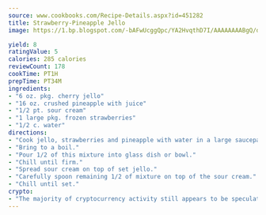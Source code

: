 ```yaml
---
source: www.cookbooks.com/Recipe-Details.aspx?id=451282
title: Strawberry-Pineapple Jello
image: https://1.bp.blogspot.com/-bAFwUcggQpc/YA2HvqthD7I/AAAAAAAABgQ/dGGityjUeSk5WIgvhJroHVt7XYoXF2qygCLcBGAsYHQ/s320/10.png

yield: 8
ratingValue: 5
calories: 285 calories
reviewCount: 178
cookTime: PT1H
prepTime: PT34M
ingredients:
- "6 oz. pkg. cherry jello"
- "16 oz. crushed pineapple with juice"
- "1/2 pt. sour cream"
- "1 large pkg. frozen strawberries"
- "1/2 c. water"
directions:
- "Cook jello, strawberries and pineapple with water in a large saucepan."
- "Bring to a boil."
- "Pour 1/2 of this mixture into glass dish or bowl."
- "Chill until firm."
- "Spread sour cream on top of set jello."
- "Carefully spoon remaining 1/2 of mixture on top of the sour cream."
- "Chill until set."
crypto:
- "The majority of cryptocurrency activity still appears to be speculative."
---
```


